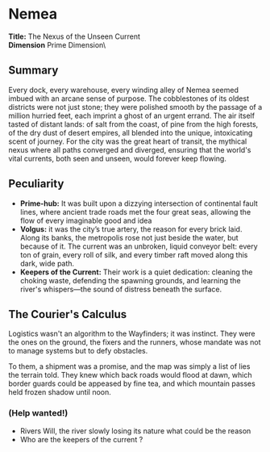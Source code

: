 # Nemea

**Title:** The Nexus of the Unseen Current\
**Dimension** Prime Dimension\


## Summary

Every dock, every warehouse, every winding alley of Nemea seemed imbued with an arcane sense of purpose. The cobblestones of its oldest districts were not just stone; they were polished smooth by the passage of a million hurried feet, each imprint a ghost of an urgent errand. The air itself tasted of distant lands: of salt from the coast, of pine from the high forests, of the dry dust of desert empires, all blended into the unique, intoxicating scent of journey. For the city was the great heart of transit, the mythical nexus where all paths converged and diverged, ensuring that the world's vital currents, both seen and unseen, would forever keep flowing.

## Peculiarity 

* **Prime-hub:** It was built upon a dizzying intersection of continental fault lines, where ancient trade roads met the four great seas, allowing the flow of every imaginable good and idea
* **Volgus:** it was the city’s true artery, the reason for every brick laid. Along its banks, the metropolis rose not just beside the water, but because of it. The current was an unbroken, liquid conveyor belt: every ton of grain, every roll of silk, and every timber raft moved along this dark, wide path.
* **Keepers of the Current:** Their work is a quiet dedication: cleaning the choking waste, defending the spawning grounds, and learning the river's whispers—the sound of distress beneath the surface. 

## The Courier's Calculus


Logistics wasn't an algorithm to the Wayfinders; it was instinct. They were the ones on the ground, the fixers and the runners, whose mandate was not to manage systems but to defy obstacles.

To them, a shipment was a promise, and the map was simply a list of lies the terrain told. They knew which back roads would flood at dawn, which border guards could be appeased by fine tea, and which mountain passes held frozen shadow until noon.



### (Help wanted!) 

* Rivers Will, the river slowly losing its nature what could be the reason
* Who are the keepers of the current ?